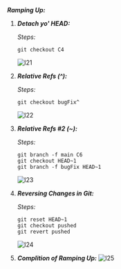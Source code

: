 ***Ramping Up:***
  1. ***Detach yo' HEAD:***

     *Steps:*
     ```
     git checkout C4
     ```
      ![l21](https://github.com/user-attachments/assets/c2e94893-51a9-4267-80f8-5d87916f1367)
  2. ***Relative Refs (^):***

     *Steps:*
     ```
     git checkout bugFix^
     ```
     ![l22](https://github.com/user-attachments/assets/6097c710-6a80-4509-afc7-6236597948c8)
  3. ***Relative Refs #2 (~):***

     *Steps:*
     ```
     git branch -f main C6
     git checkout HEAD~1
     git branch -f bugFix HEAD~1  
     ```
     ![l23](https://github.com/user-attachments/assets/d9264d4b-49c9-484e-afad-9fd8ad906195)
  4. ***Reversing Changes in Git:***

      *Steps:*
     ```
     git reset HEAD~1
     git checkout pushed
     git revert pushed 
     ```
     ![l24](https://github.com/user-attachments/assets/ab485f26-ea59-49db-ba35-625fc22d4c9f)
  5. ***Complition of Ramping Up:***
       ![l25](https://github.com/user-attachments/assets/7de387a8-964f-4ceb-98ff-ac0eb02fc0dc)
